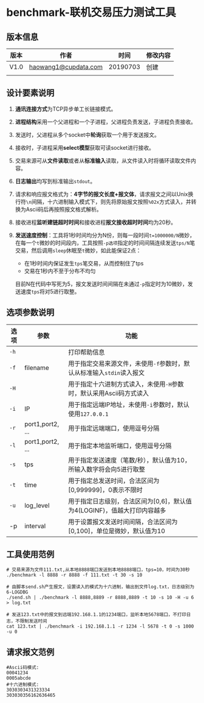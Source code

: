 # benchmark-联机交易压力测试工具

## 版本信息

| 版本 | 作者                 | 时间     | 修改内容 |
| ---- | -------------------- | -------- | -------- |
| V1.0 | haowang1@cupdata.com | 20190703 | 创建     |
|      |                      |          |          |

## 设计要素说明

1. **通讯连接方式**为TCP异步单工长链接模式。

2. **进程结构**采用一个父进程和一个子进程，父进程负责发送，子进程负责接收。

3. 发送时，父进程从多个socket中**轮询**获取一个用于发送报文。

4. 接收时，子进程采用**select模型**获取可读socket进行接收。

5. 交易来源可从**文件读取**或者从**标准输入**读取，从文件读入时将循环读取文件内容。

6. **日志输出**均写到标准输出`stdout`。

7. 请求和响应报文格式为：**4字节的报文长度+报文体**，请求报文之间以Unix换行符`\n`间隔，十六进制输入模式下，则先将原始报文按照`%02x`方式读入，并转换为Ascii码后再按照报文格式解析。

8. 接收进程**监听建链超时时间**和接收进程**报文接收超时时间**均为20秒。

9. **发送速度控制**：工具将1秒时间均分为N份，则每一段时间`t=1000000/N`微妙，在每一个`t`微妙的时间段内，工具按照`-p选项`指定的时间间隔连续发送`tps/N`笔交易，然后调用`sleep`休眠至`t`微妙，如此能保证2点：

   - 在1秒时间内保证发生`tps`笔交易，从而控制住了tps
   - 交易在1秒内不至于分布不均匀

   目前N在代码中写死为5，报文发送时间间隔在未通过`-p`指定时为10微妙，发送速度`tps`将对5进行取整。

## 选项参数说明

| 选项 | 参数             | 功能                                                         |
| ---- | ---------------- | ------------------------------------------------------------ |
| `-h` |                  | 打印帮助信息                                                 |
| `-f` | filename         | 用于指定交易来源文件，未使用`-f`参数时，默认从标准输入`stdin`读入报文 |
| `-H` |                  | 用于指定十六进制方式读入，未使用`-H`参数时，默认采用Ascii码方式读入 |
| `-i` | IP               | 用于指定远端IP地址，未使用`-i`参数时，默认使用`127.0.0.1`    |
| `-r` | port1,port2, ... | 用于指定远端端口，使用逗号分隔                               |
| `-l` | port1,port2, ... | 用于指定本地监听端口，使用逗号分隔                           |
| `-s` | tps              | 用于指定发送速度（笔数/秒），默认值为10，所输入数字将会向5进行取整 |
| `-t` | time             | 用于指定总发送时间，合法区间为[0,999999]，0表示不限时        |
| `-u` | log_level        | 用于指定日志级别，合法区间为[0,6]，默认值为4(LOGINF)，值越大打印内容越多 |
| -p   | interval         | 用于设置报文发送时间间隔，合法区间为[0,100]，单位是微妙，默认值为10 |

## 工具使用范例

```shell
# 交易来源为文件111.txt,从本地8888端口发送到本地8888端口，tps=10，时间为30秒
./benchmark -l 8888 -r 8888 -f 111.txt -t 30 -s 10

# 由脚本send.sh产生报文，设置读入的模式为十六进制，输出到文件log.txt，日志级别为6-LOGDBG
./send.sh | ./benchmark -l 8888,8889 -r 8888,8889 -t 10 -s 10 -H -u 6 > log.txt

# 发送123.txt中的报文到远端192.168.1.1的1234端口，监听本地5678端口，不打印日志，不限制发送时间
cat 123.txt | ./benchmark -i 192.168.1.1 -r 1234 -l 5678 -t 0 -s 1000 -u 0
```

## 请求报文范例

```shell
#Ascii码模式:
00041234
0005abcde
#十六进制模式:
3030303431323334
303030356162636465
```

